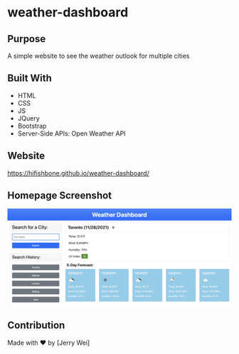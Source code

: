 # weather-dashboard

## Purpose
A simple website to see the weather outlook for multiple cities

## Built With
* HTML
* CSS
* JS
* JQuery
* Bootstrap
* Server-Side APIs: Open Weather API

## Website
https://hifishbone.github.io/weather-dashboard/

## Homepage Screenshot
![Alt text](/assets/images/homepage.png?raw=true "Homepage")

## Contribution
Made with ❤️ by [Jerry Wei]
